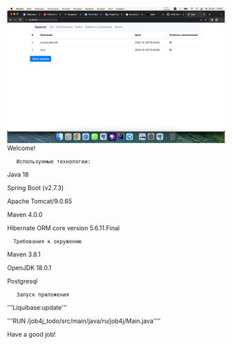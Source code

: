 ![img_1.png](img_1.png)
Welcome!

       Используемые технологии:

Java 18

Spring Boot (v2.7.3)

Apache Tomcat/9.0.65

Maven 4.0.0

Hibernate ORM core version 5.6.11.Final


      Требования к окружению

Maven 3.8.1

OpenJDK 18.0.1

Postgresql  

       
       Запуск приложения

'''Liquibase:update'''

'''RUN /job4j_todo/src/main/java/ru/job4j/Main.java''''

Have a good job!